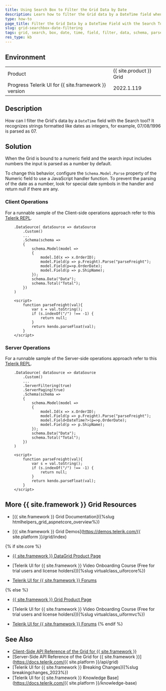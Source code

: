 ```yaml
---
title: Using Search Box to Filter the Grid Data by Date
description: Learn how to filter the Grid data by a DateTime field when using its Search box. Find the solution in the {{ site.product }} Knowledge Base.
type: how-to
page_title: Filter the Grid Data by a DateTime Field with the Search Tool
slug: grid-searchbox-date-filtering
tags: grid, search, box, date, time, field, filter, data, schema, parse
res_type: kb
---
```


## Environment

<table>
 <tr>
  <td>Product</td>
  <td>{{ site.product }} Grid</td>
 </tr>
  <tr>
  <td>Progress Telerik UI for {{ site.framework }} version</td>
  <td>2022.1.119</td>
 </tr>
</table>


## Description

How can I filter the Grid's data by a `DateTime` field with the Search tool? It recognizes strings formatted like dates as integers, for example, 07/08/1996 is parsed as 07.

## Solution

When the Grid is bound to a numeric field and the search input includes numbers the input is parsed as a number by default.

To change this behavior, configure the `Schema.Model.Parse` property of the Numeric field to use a JavaScript handler function. To prevent the parsing of the date as a number, look for special date symbols in the handler and return null if there are any.


### Client Operations

For a runnable sample of the Client-side operations approach refer to this [Telerik REPL](https://netcorerepl.telerik.com/mmaowUPI25QV9sSD08).


```Razor View.cshtml
    .DataSource( dataSource => dataSource
        .Custom()
        ...
        .Schema(schema =>
        {
            schema.Model(model =>
            {
                model.Id(x => x.OrderID);
                model.Field(p => p.Freight).Parse("parseFreight");
                model.Field(p=>p.OrderDate);
                model.Field(p => p.ShipName);
            });
            schema.Data("Data");
            schema.Total("Total");
        })
    )

    <script>
        function parseFreight(val){
            var s = val.toString();
            if (s.indexOf("/") !== -1) {
                return null;
            }
            return kendo.parseFloat(val);
        }
    </script>
```

### Server Operations

For a runnable sample of the Server-side operations approach refer to this [Telerik REPL](https://netcorerepl.telerik.com/cmOIQqFy26LMASWU44).


```Razor View.cshtml
    .DataSource( dataSource => dataSource
        .Custom()
        ...
        .ServerFiltering(true)
        .ServerPaging(true)
        .Schema(schema =>
        {
            schema.Model(model =>
            {
                model.Id(x => x.OrderID);
                model.Field(p => p.Freight).Parse("parseFreight");
                model.Field<DateTime?>(p=>p.OrderDate);
                model.Field(p => p.ShipName);
            });
            schema.Data("Data");
            schema.Total("Total");
        })
    )

    <script>
        function parseFreight(val){
            var s = val.toString();
            if (s.indexOf("/") !== -1) {
                return null;
            }
            return kendo.parseFloat(val);
        }
    </script>
```

## More {{ site.framework }} Grid Resources

* [{{ site.framework }} Grid Documentation]({%slug htmlhelpers_grid_aspnetcore_overview%})

* [{{ site.framework }} Grid Demos](https://demos.telerik.com/{{ site.platform }}/grid/index)

{% if site.core %}
* [{{ site.framework }} DataGrid Product Page](https://www.telerik.com/aspnet-core-ui/grid)

* [Telerik UI for {{ site.framework }} Video Onboarding Course (Free for trial users and license holders)]({%slug virtualclass_uiforcore%})

* [Telerik UI for {{ site.framework }} Forums](https://www.telerik.com/forums/aspnet-core-ui)

{% else %}
* [{{ site.framework }} Grid Product Page](https://www.telerik.com/aspnet-mvc/grid)

* [Telerik UI for {{ site.framework }} Video Onboarding Course (Free for trial users and license holders)]({%slug virtualclass_uiformvc%})

* [Telerik UI for {{ site.framework }} Forums](https://www.telerik.com/forums/aspnet-mvc)
{% endif %}

## See Also

* [Client-Side API Reference of the Grid for {{ site.framework }}](https://docs.telerik.com/kendo-ui/api/javascript/ui/grid)
* [Server-Side API Reference of the Grid for {{ site.framework }}](https://docs.telerik.com/{{ site.platform }}/api/grid)
* [Telerik UI for {{ site.framework }} Breaking Changes]({%slug breakingchanges_2023%})
* [Telerik UI for {{ site.framework }} Knowledge Base](https://docs.telerik.com/{{ site.platform }}/knowledge-base)
